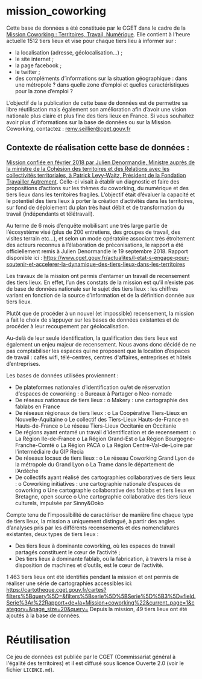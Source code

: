 
# mission_coworking

Cette base de données a été constituée par le CGET dans le cadre de la [Mission Coworking : Territoires, Travail, Numérique](https://www.cget.gouv.fr/actualites/l-etat-s-engage-pour-soutenir-et-accelerer-la-dynamique-des-tiers-lieux-dans-les-territoires).
Elle contient à l’heure actuelle 1512 tiers lieux et vise pour chaque tiers lieu à informer sur :
-	la localisation (adresse, géolocalisation…) ;
-	le site internet ;
-	la page facebook ;
-	le twitter ;
-	des compléments d’informations sur la situation géographique : dans une métropole ? dans quelle zone d’emploi et quelles caractéristiques pour la zone d’emploi ?

L’objectif de la publication de cette base de données est de permettre sa libre réutilisation mais également son amélioration afin d’avoir une vision nationale plus claire et plus fine des tiers lieux en France.
Si vous souhaitez avoir plus d’informations sur la base de données ou sur la Mission Coworking, contactez : remy.seillier@cget.gouv.fr 




## Contexte de réalisation cette base de données :

[Mission confiée en février 2018 par Julien Denormandie, Ministre auprès de la ministre de la Cohésion des territoires et des Relations avec les collectivités territoriales, à Patrick Levy-Waitz, Président de la Fondation Travailler Autrement](http://www.cohesion-territoires.gouv.fr/lancement-de-la-mission-coworking-afin-d-identifier-les-modeles-les-plus-adaptes-aux-territoires). 
Celle-ci visait à établir un diagnostic et faire des propositions d’actions sur les thèmes du coworking, du numérique et des tiers lieux dans les territoires fragiles. L’objectif était d’évaluer la capacité et le potentiel des tiers lieux à porter la création d’activités dans les territoires, sur fond de déploiement du plan très haut débit et de transformation du travail (indépendants et télétravail).

Au terme de 6 mois d’enquête mobilisant une très large partie de l’écosystème visé (plus de 200 entretiens, des groupes de travail, des visites terrain etc…), et selon un mode opératoire associant très étroitement des acteurs reconnus à l’élaboration de préconisations, le rapport a été officiellement remis à Julien Denormandie le 19 septembre 2018. Rapport disponible ici : https://www.cget.gouv.fr/actualites/l-etat-s-engage-pour-soutenir-et-accelerer-la-dynamique-des-tiers-lieux-dans-les-territoires 

Les travaux de la mission ont permis d’entamer un travail de recensement des tiers lieux. En effet, l’un des constats de la mission est qu’il n’existe pas de base de données nationale sur le sujet des tiers lieux : les chiffres variant en fonction de la source d’information et de la définition donnée aux tiers lieux. 

Plutôt que de procéder à un nouvel (et impossible) recensement, la mission a fait le choix de s’appuyer sur les bases de données existantes et de procéder à leur recoupement par géolocalisation. 

Au-delà de leur seule identification, la qualification des tiers lieux est également un enjeu majeur de recensement. Nous avons donc décidé de ne pas comptabiliser les espaces qui ne proposent que la location d’espaces de travail : cafés wifi, télé-centres, centres d'affaires, entreprises et hôtels d’entreprises. 

Les bases de données utilisées proviennent :
-	De plateformes nationales d’identification ou/et de réservation d’espaces de coworking : 
o	Bureaux à Partager 
o	Neo-nomade
-	De réseaux nationaux de tiers lieux :
o	Makery : une cartographie des fablabs en France
-	De réseaux régionaux de tiers lieux : 
o	La Coopérative Tiers-Lieux en Nouvelle-Aquitaine
o	Le collectif des Tiers-Lieux Hauts-de-France en Hauts-de-France
o	Le réseau Tiers-Lieux Occitanie en Occitanie
-	De régions ayant entamé un travail d’identification et de recensement :
o	La Région Ile-de-France
o	La Région Grand-Est 
o	La Région Bourgogne-Franche-Comté
o	La Région PACA 
o	La Région Centre-Val-de-Loire par l’intermédiaire du GIP Recia
-	De réseaux locaux de tiers lieux :
o	Le réseau Coworking Grand Lyon de la métropole du Grand Lyon
o	La Trame dans le département de l’Ardèche 
-	De collectifs ayant réalisé des cartographies collaboratives de tiers lieux :
o	Coworking initiatives : une cartographie nationale d’espaces de coworking
o	Une cartographie collaborative des fablabs et tiers lieux en Bretagne, open source
o	Une cartographie collaborative des tiers lieux culturels, impulsée par Sinny&Ooko

Compte tenu de l’impossibilité de caractériser de manière fine chaque type de tiers lieux, la mission a uniquement distingué, à partir des angles d’analyses pris par les différents recensements et des nomenclatures existantes, deux types de tiers lieux : 
-	Des tiers lieux à dominante coworking, où les espaces de travail partagés constituent le cœur de l’activité ;
-	Des tiers lieux à dominante fablab, où la fabrication, à travers la mise à disposition de machines et d’outils, est le cœur de l’activité.

1 463 tiers lieux ont été identifiés pendant la mission et ont permis de réaliser une série de cartographies accessibles ici:
https://cartotheque.cget.gouv.fr/cartes?filters%5Bquery%5D=&filters%5Bserie%5D%5BSerie%5D%5B3%5D=field.Serie%3Ar%22Rapport+de+la+Mission+coworking%22&current_page=1&category=&page_size=20&query=
Depuis la mission, 49 tiers lieux ont été ajoutés à la base de données.

# Réutilisation

Ce jeu de données est publiée par le CGET (Commissariat général à
l'égalité des territoires) et il est diffusé sous licence Ouverte 2.0
(voir le fichier `LICENCE.md`).
